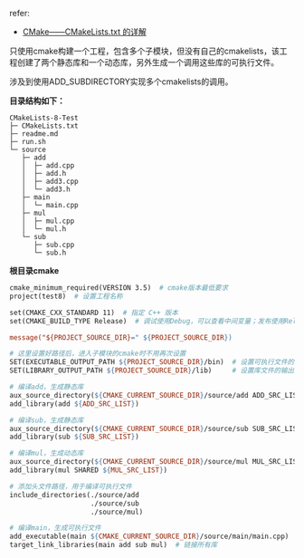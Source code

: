 refer:

- [CMake——CMakeLists.txt 的详解](https://blog.csdn.net/zhangzhikang_zzk/article/details/125681694#t5)

只使用cmake构建一个工程，包含多个子模块，但没有自己的cmakelists，该工程创建了两个静态库和一个动态库，另外生成一个调用这些库的可执行文件。

涉及到使用ADD_SUBDIRECTORY实现多个cmakelists的调用。

**目录结构如下：**

```
CMakeLists-8-Test
├─ CMakeLists.txt
├─ readme.md
├─ run.sh
└─ source
   ├─ add
   │  ├─ add.cpp
   │  ├─ add.h
   │  ├─ add3.cpp
   │  └─ add3.h
   ├─ main
   │  └─ main.cpp
   ├─ mul
   │  ├─ mul.cpp
   │  └─ mul.h
   └─ sub
      ├─ sub.cpp
      └─ sub.h

```

**根目录cmake**

```makefile
cmake_minimum_required(VERSION 3.5)  # cmake版本最低要求
project(test8)  # 设置工程名称

set(CMAKE_CXX_STANDARD 11)  # 指定 C++ 版本
set(CMAKE_BUILD_TYPE Release)  # 调试使用Debug，可以查看中间变量；发布使用Release，运行速度快

message("${PROJECT_SOURCE_DIR}=" ${PROJECT_SOURCE_DIR})

# 这里设置好路径后，进入子模块的cmake时不用再次设置
SET(EXECUTABLE_OUTPUT_PATH ${PROJECT_SOURCE_DIR}/bin)  # 设置可执行文件的输出目录
SET(LIBRARY_OUTPUT_PATH ${PROJECT_SOURCE_DIR}/lib)	   # 设置库文件的输出目录

# 编译add，生成静态库
aux_source_directory(${CMAKE_CURRENT_SOURCE_DIR}/source/add ADD_SRC_LIST)
add_library(add ${ADD_SRC_LIST})

# 编译sub，生成静态库
aux_source_directory(${CMAKE_CURRENT_SOURCE_DIR}/source/sub SUB_SRC_LIST)
add_library(sub ${SUB_SRC_LIST})

# 编译mul，生成动态库
aux_source_directory(${CMAKE_CURRENT_SOURCE_DIR}/source/mul MUL_SRC_LIST)
add_library(mul SHARED ${MUL_SRC_LIST})

# 添加头文件路径，用于编译可执行文件
include_directories(./source/add
                    ./source/sub
                    ./source/mul)

# 编译main，生成可执行文件
add_executable(main ${CMAKE_CURRENT_SOURCE_DIR}/source/main/main.cpp)
target_link_libraries(main add sub mul)  # 链接所有库

```

